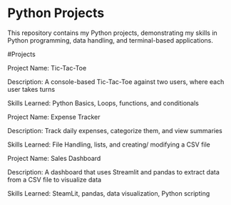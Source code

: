 # Python Projects

This repository contains my Python projects, demonstrating my skills in Python programming, data handling, and terminal-based applications. 


#Projects

Project Name: Tic-Tac-Toe  

Description: A console-based Tic-Tac-Toe against two users, where each user takes turns 

Skills Learned: Python Basics, Loops, functions, and conditionals 


Project Name: Expense Tracker 

Description: Track daily expenses, categorize them, and view summaries 

Skills Learned: File Handling, lists, and creating/ modifying a CSV file


Project Name: Sales Dashboard

Description: A dashboard that uses Streamlit and pandas to extract data from a CSV file to visualize data

Skills Learned: SteamLit, pandas, data visualization, Python scripting

